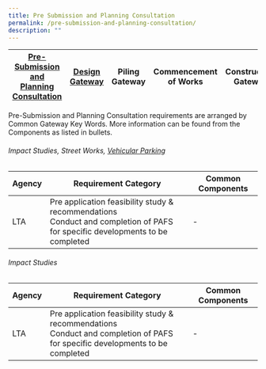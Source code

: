 ```yaml
---
title: Pre Submission and Planning Consultation
permalink: /pre-submission-and-planning-consultation/
description: ""
---
```

|[Pre-Submission and Planning Consultation](/pre-submission-and-planning-consultation/)| [Design Gateway](/design-gateway) | Piling Gateway| Commencement of Works | Construction Gateway | Independent Agency Submissions |TOP/CSC Gateway |
| -------- | -------- | -------- | -------- | -------- | -------- | -------- |

Pre-Submission and Planning Consultation requirements are arranged by Common Gateway Key Words.
More information can be found from the Components as listed in bullets.

###### Impact Studies, Street Works, [Vehicular Parking](/vehicular-parking)
| Agency | Requirement Category | Common Components |
| -------- | -------- | -------- |
| LTA     | Pre application feasibility study & recommendations<br> Conduct and completion of PAFS for specific developments to be completed  | -|

###### Impact Studies
| Agency | Requirement Category | Common Components |
| -------- | -------- | -------- |
| LTA     | Pre application feasibility study & recommendations<br> Conduct and completion of PAFS for specific developments to be completed  | -|